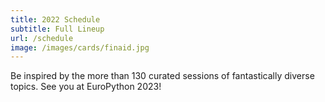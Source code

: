 ```yaml
---
title: 2022 Schedule
subtitle: Full Lineup
url: /schedule
image: /images/cards/finaid.jpg
---
```


Be inspired by the more than 130 curated sessions of fantastically diverse topics. See you at EuroPython 2023!
